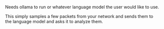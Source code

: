 Needs ollama to run or whatever language model the user would like to use.

This simply samples a few packets from your network and sends them to the language model and asks it to analyze them.
